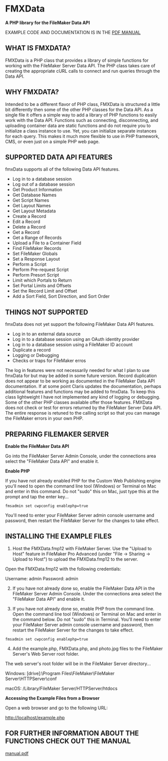 # FMXData

**A PHP library for the FileMaker Data API**


EXAMPLE CODE AND DOCUMENTATION IS IN THE [PDF MANUAL](manual.pdf)


## WHAT IS FMXDATA?

FMXData is a PHP class that provides a library of simple functions for working with the FileMaker Server Data API. The PHP class takes care of creating the appropriate cURL calls to connect and run queries through the Data API.

## WHY FMXDATA?

Intended to be a different flavor of PHP class, FMXData is structured a little bit differently then some of the other PHP classes for the Data API. As a single file it offers a simple way to add a library of PHP functions to easily work with the Data API. Functions such as connecting, disconnecting, and uploading container data are static functions and do not require you to initialize a class instance to use. Yet, you can initialize separate instances for each query. This makes it much more flexible to use in PHP framework, CMS, or even just on a simple PHP web page.

## SUPPORTED DATA API FEATURES

fmxData supports all of the following Data API features.

- Log in to a database session
- Log out of a database session
- Get Product Information
- Get Database Names
- Get Script Names
- Get Layout Names
- Get Layout Metadata
- Create a Record
- Edit a Record
- Delete a Record
- Get a Record
- Get a Range of Records
- Upload a File to a Container Field
- Find FileMaker Records
- Set FileMaker Globals
- Set a Response Layout
- Perform a Script
- Perform Pre-request Script
- Perform Presort Script
- Limit which Portals to Return
- Set Portal Limits and Offsets
- Set the Record Limit and Offset
- Add a Sort Field, Sort Direction, and Sort Order

## THINGS NOT SUPPORTED

fmxData does not yet support the following FileMaker Data API features.

- Log in to an external data source
- Log in to a database session using an OAuth identity provider
- Log in to a database session using a FileMaker ID account
- Duplicate a record
- Logging or Debugging
- Checks or traps for FileMaker erros

The log in features were not necessarily needed for what I plan to use fmxData for but may be added in some future version. Record duplication does not appear to be working as documented in the FileMaker Data API documentation. If at some point Claris updates the documentation, perhaps additional features and functions may be added to fmxData. To keep this class lightweight I have not implemented any kind of logging or debugging. Some of the other PHP classes available offer those features. FMXData does not check or test for errors returned by the FileMaker Server Data API. The entire response is retuned to the calling script so that you can manage the FileMaker errors in your own PHP.

## PREPARING FILEMAKER SERVER

**Enable the FileMaker Data API**

Go into the FileMaker Server Admin Console, under the connections area select the "FileMaker Data API" and enable it.


**Enable PHP**

If you have not already enabled PHP for the Custom Web Publishing engine you'll need to open the command line tool (Windows) or Terminal on Mac and enter in this command. Do not "sudo" this on Mac, just type this at the prompt and tap the enter key...

```
fmsadmin set cwpconfig enablephp=true
```

You'll need to enter your FileMaker Server admin console username and password, then restart the FileMaker Server for the changes to take effect.

## INSTALLING THE EXAMPLE FILES

1. Host the FMXData.fmp12 with FileMaker Server. Use the "Upload to Host" feature in FileMaker Pro Advanced (under "File -> Sharing -> Upload to Host") to upload the FMXData.fmp12 to the server.

Open the FMXData.fmp12 with the following credentials: 

Username: admin
Password: admin

2. If you have not already done so, enable the FileMaker Data API in the FileMaker Server Admin Console. Under the connections area select the "FileMaker Data API" and enable it.

3. If you have not already done so, enable PHP from the command line. Open the command line tool (Windows) or Terminal on Mac and enter in the command below. Do not "sudo" this in Terminal. You'll need to enter your FileMaker Server admin console username and password, then restart the FileMaker Server for the changes to take effect.

```
fmsadmin set cwpconfig enablephp=true
```

4. Add the example.php, FMXData.php, and photo.jpg files to the FileMaker Server's Web Server root folder.

The web server's root folder will be in the FileMaker Server directory...

Windows: [drive]:\Program Files\FileMaker\FileMaker Server\HTTPServer\conf

macOS: /Library/FileMaker Server/HTTPServer/htdocs 


**Accessing the Example Files from a Browser**

Open a web browser and go to the following URL:

[http://localhost/example.php](http://localhost/example.php)

## FOR FURTHER INFORMATION ABOUT THE FUNCTIONS CHECK OUT THE MANUAL

[manual.pdf](manual.pdf)

